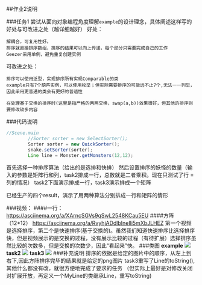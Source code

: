 ##作业2说明

###任务1
尝试从面向对象编程角度理解`example`的设计理念，具体阐述这样写的好处与可改进之处（越详细越好）
好处：
    
    解耦合，可复用性好。
    排序就直接排序数组，排序的结果可以向上传递，每个部分只需要完成自己的工作
    Geezer采用单例，避免重复创建实例

可改进之处：
    
    排序可以使用泛型，实现排序所有实现Comparable的类
    example只有7个葫芦实例，可以使用枚举；但实际需要排序的可能远不止7个,无法一一列举，因此采用更普通的类会有更好的普适性

    在处理基于交换的排序时(这里是指严格的两两交换，swap(a,b))效果很好，但其他的排序则要修改较多内容


###代码说明
```java
//Scene.main
        //Sorter sorter = new SelectSorter();
        Sorter sorter = new QuickSorter();
        snake.setSorter(sorter);
        Line line = Monster.getMonsters(12,12);
```
首先选择一种排序算法（给出的是选排和快排）
然后设置排序的妖怪的数量（输入的参数是矩阵行和列，task2排成一行，总数就是二者乘积。现在只测试了行 = 列的情况）
task2下面演示排成一行，task3演示排成一个矩阵

已经生产的四个result，演示了用两种算法分别排成一行和矩阵的情形

###视频：
####一行：
https://asciinema.org/a/XArncSGVs9qSwL2548KCau5EU
####方阵（12*12）
https://asciinema.org/a/RvyhjADdlbIneIli5mXbJLHEZ
第一个视频是选择排序，第二个是快速排序(基于交换的)。虽然我们知道快速排序比选择排序快，但是视频展示的是交换的过程，没有展示比较的过程（有待扩展）选择排序虽然比较的次数多，但是交换的次数少，因此“看起来”快。
###类图
__example__
![](
http://www.plantuml.com/plantuml/png/PLFRRjmW47tdAr2Ul1Nx0qqhHP6SD5ALhNOtsqfL7_1wuj1YR77ffLN-lPY14OdzO8QPuPoPCt3blBG-Z9enPJpOHta6VfXiDFa_5ZyUFpt9ledXhzyuQ1Z1UBUvn92BgKtP3E0_QMbepzWpOsSjdUFNeUiqP60rpXc6gF00SiXy_E2jCWEV8oH_poykiXl_7G4IdVibvwLChWHVbkzBuBbkxACoCfugT2xMEpdbrMIQOl0v6zHKbLJvJb87I0xgaI0GdjWqhlaiWRqAKnVWSsILKPF56FLH8ADsfNfNYvMIap8QpE2V2jKS_6iEL4vLZQAYcJknJjijKJ869epyTWgsh-TQAOr8k_jM73_lnF73lct5pUvXBsxkJgqut7qHX_RKtcV6ntXGfoBioZEiF5tshAPtcNcniYRX2GJ1fTjGXodb-izUcX-O60sC9hD1Erql6XusBCtady1kaZReUYaErVKckhCcPOAt07_hLvRt4H0jRAsy49UMwAEoZoMneNbQzLDwuEIc6uKWpGki4jRAmCEyN0H8Dg59wo2zv-eXPYtWDvo3Xn9n7cOK0QcJ2aYMxyosjFUMzo0rVyVO5PW-ZFe_
)
__task2__
![](
http://www.plantuml.com/plantuml/png/fLFDZXCn3BxtAQ8zJH5z0HQa5NlWmag8ibmG1--CQKCpIJR9yACLxuvhEvdPwO43FNHin_w-pqvyamkaCerkqpl8sTm65zBJnj3F-cBITJCFi_aWPX_620a_XMxBVWdxagm_g8kF4xYipX7oyJOCI2xx2Vo9x3zBsljYdL0Vi714Yydz27u88mSLiYNTGMIaXc5sWhSXhPY-GOzc7nAPvad8NO2XeyClNmqw7D6Nl9MMCkLrQXF-1mU-kathdchweeXsZ8hGE3XRq45APImc4ffvOwwkbAlYDCRy4-9Pbx4lUSxVALvP7oVRd_wVL67-nJbFxhtryE1G6JBD96HRRF1TDKnKOvvRovb3dy5Ds2qQQkM2N7cSVAMkuQnEgtOiUd2Pq7ZeHDKtE1fIrPm5gKf07eL3VoX79ObJMQFBfEpSd0oGIPakx7QDJ6NS4TVgxXHLNwMyMTEV_nUYBgPyBTcArt5LMmYDllrD-t9YLOcCxMBbsgMtsRuBKneC-52Eg4WhkCpxfSxpvkPWNRec-0M5jCMwEHvEjLrrClthPUjJploHa2Lmy3sgx9Zi3oXQrCsFG2gxPm1wwgp7-tY-G6HRmn5IHjxknPe82Vx2VYfO3tB1UEwUvNARGYCNlPCsNfa1mPdNcnlqmpIwlm00
)
__task3__
![](
http://www.plantuml.com/plantuml/png/fLFDSXCn3BxdAJmzEGnv0Hew7NhWGcSOGham7DHTaPXuRTVs5fWExuxMahtRxO43EMJrOttV9zcwJXbY7WUxwIoaf6wyzV5fe-XdN5Rnifd7sRndi_D3W8YVlTuMF_j3ZiOTnSM74MmIvmJfTEDx9BVu4ToPx3zBshjiB5CVCPU859Fx2LplXn8Ko7Re5a91QXXgntWRqehnEtIe3ZwIgPwOt7heDIM_VbDeSK2NqvPRIdHEaotu7osuwZQj1whfiY2Q8GX2vU0E61subCUY0g6fj-hYGhW4PsPCFo5CkfHvNURyW-ALzM4qtVd_IGNcNvppv3uO1_SMXI7HJ7mosNYdgw626FFSsfavz0NiY7hHK2jdvCfZ-Sjr3MULhTenI-BbWSP36L7Vu6X8LNDYf2e1ooWikcC-2KaOyngT9sNcvlJIt-_z8yPeUhowgYl1ZHSfVhThGaJYBUbOtQimoelbzwowwNyX-CKDNF9fmTEbgYsBHD_zfbqw5yMHZEro7Uk3Q7D_xyVOAt0-dr2GLd2fx9uupvkRWtKXc-1N598MwrOvEDTsnKdJFxShppoL3uSCWOFhK6I7Q1uXIv6U7mXNwcS0ahN6uLsOBXUBBU40CM7P_CKACGd-mcxCM1CfOvYwPxdKfkZaYzvn6szKZs3LVdEDhXy7-nS0
)
###补充说明
排序的依据是给定的图片中的顺序，从左上到右下,因此方阵排序完毕的结果就是给定的png图片
task3重写了Line的toString(),其他什么都没有改，就很方便地完成了要求的任务
（但实际上最好是对修改关闭对扩展开放，再定义一个MyLine的类继承Line，重写toString)